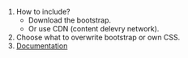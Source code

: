 1. How to include?
	- Download the bootstrap.
	- Or use CDN (content delevry network).
2. Choose what to overwrite bootstrap or own CSS.
3. [Documentation](https://getbootstrap.com/docs/)